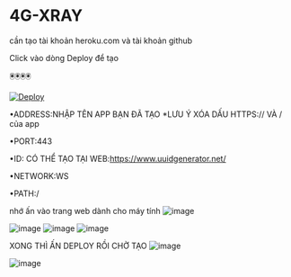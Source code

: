 # 4G-XRAY

cần tạo tài khoản heroku.com và tài khoản github

Click vào dòng Deploy để tạo

🖲️🖲️🖲️🖲️


[![Deploy](https://www.herokucdn.com/deploy/button.png)](https://dashboard.heroku.com/new?template=https://github.com/mienphi4g/mienphi4G)


•ADDRESS:NHẬP TÊN APP BẠN ĐÃ TẠO *LƯU Ý XÓA DẤU HTTPS:// VÀ / của app

•PORT:443

•ID: CÓ THỂ TẠO TẠI WEB:https://www.uuidgenerator.net/

•NETWORK:WS

•PATH:/

nhớ ấn vào trang web dành cho máy tính
![image](https://user-images.githubusercontent.com/103580389/163193290-cd5ef498-bc41-4d46-9d99-168560c4cfb0.png)


![image](https://user-images.githubusercontent.com/103580389/163195751-48ae28fe-3589-4c7f-8904-9e50ff6f6180.png)
![image](https://user-images.githubusercontent.com/103580389/163197169-2fbbdede-6e66-4ee6-a568-163d34a12651.png)
![image](https://user-images.githubusercontent.com/103580389/163199980-85fddb1c-fac2-4d6d-992d-0edcdbee6425.png)


XONG THÌ ẤN DEPLOY RỒI CHỜ TẠO
![image](https://user-images.githubusercontent.com/103580389/163203985-eaa53dde5e2effb3fef7d26ff83321cf96858032.png)

![image](https://user-images.githubusercontent.com/103580389/163392710-c969fe71-3dde-4711-b0b2-a97ff5640db1.png)


